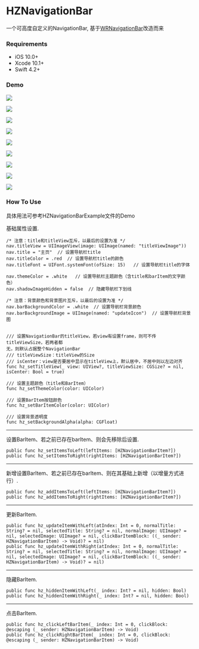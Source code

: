 # HZNavigationBar
一个可高度自定义的NavigationBar, 基于[WRNavigationBar](https://github.com/wangrui460/WRNavigationBar_swift)改造而来


### Requirements
- iOS 10.0+
- Xcode 10.1+
- Swift 4.2+



### Demo

![](https://upload-images.jianshu.io/upload_images/1115226-e80ceb303c6356eb.png?imageMogr2/auto-orient/strip%7CimageView2/2/w/1240)

![](https://upload-images.jianshu.io/upload_images/1115226-da72d3ed1d2f0ebe.png?imageMogr2/auto-orient/strip%7CimageView2/2/w/1240)

![](https://upload-images.jianshu.io/upload_images/1115226-a50d020d79b35d4b.png?imageMogr2/auto-orient/strip%7CimageView2/2/w/1240)

![](https://upload-images.jianshu.io/upload_images/1115226-37b2196f64512ab8.png?imageMogr2/auto-orient/strip%7CimageView2/2/w/1240)

![](https://upload-images.jianshu.io/upload_images/1115226-7aa11625b21fff6c.png?imageMogr2/auto-orient/strip%7CimageView2/2/w/1240)

![](https://upload-images.jianshu.io/upload_images/1115226-5f42424a50151710.png?imageMogr2/auto-orient/strip%7CimageView2/2/w/1240)

![](https://upload-images.jianshu.io/upload_images/1115226-a5e34a9827dee22f.png?imageMogr2/auto-orient/strip%7CimageView2/2/w/1240)

![](https://upload-images.jianshu.io/upload_images/1115226-39490f3cbe0a3f3c.png?imageMogr2/auto-orient/strip%7CimageView2/2/w/1240)

![](https://upload-images.jianshu.io/upload_images/1115226-3cb510e17181ff5c.png?imageMogr2/auto-orient/strip%7CimageView2/2/w/1240)


### How To Use
具体用法可参考HZNavigationBarExample文件的Demo


基础属性设置.
```
/* 注意：title和titleView互斥，以最后的设置为准 */
nav.titleView = UIImageView(image: UIImage(named: "titleViewImage"))
nav.title = "主页"  // 设置导航栏title
nav.titleColor = .red  // 设置导航栏title的颜色
nav.titleFont = UIFont.systemFont(ofSize: 15)   // 设置导航栏title的字体

nav.themeColor = .white   // 设置导航栏主题颜色（含title和barItem的文字颜色）
nav.shadowImageHidden = false  // 隐藏导航栏下划线

/* 注意：背景颜色和背景图片互斥，以最后的设置为准 */
nav.barBackgroundColor = .white  // 设置导航栏背景颜色
nav.barBackgroundImage = UIImage(named: "updateIcon")  // 设置导航栏背景图


/// 设置NavigationBar的titleView，若view有设置frame，则可不传titleViewSize，若两者都 
无，则默认占据整个NavigationBar
/// titleViewSize：titleView的Size
/// isCenter：view是否要居中显示在titleView上，默认居中，不居中则以左边对齐
func hz_setTitleView(_ view: UIView?, titleViewSize: CGSize? = nil, isCenter: Bool = true)

/// 设置主题颜色（title和BarItem）
func hz_setThemeColor(color: UIColor)

/// 设置BarItem按钮颜色
func hz_setBarItemColor(color: UIColor)

/// 设置背景透明度
func hz_setBackgroundAlpha(alpha: CGFloat)
```
------------------------------------------------------------
设置BarItem、若之前已存在barItem、则会先移除后设置.
```
public func hz_setItemsToLeft(leftItems: [HZNavigationBarItem?]) 
public func hz_setItemsToRight(rightItems: [HZNavigationBarItem?])
```
------------------------------------------------------------
新增设置BarItem、若之前已存在barItem、则在其基础上新增（以增量方式进行）.
```
public func hz_addItemsToLeft(leftItems: [HZNavigationBarItem?])
public func hz_addItemsToRight(rightItems: [HZNavigationBarItem?])
```
------------------------------------------------------------
更新BarItem.
```
public func hz_updateItemWithLeft(atIndex: Int = 0, normalTitle: String? = nil, selectedTitle: String? = nil, normalImage: UIImage? = nil, selectedImage: UIImage? = nil, clickBarItemBlock: ((_ sender: HZNavigationBarItem) -> Void)? = nil)
public func hz_updateItemWithRight(atIndex: Int = 0, normalTitle: String? = nil, selectedTitle: String? = nil, normalImage: UIImage? = nil, selectedImage: UIImage? = nil, clickBarItemBlock: ((_ sender: HZNavigationBarItem) -> Void)? = nil)
```
------------------------------------------------------------
隐藏BarItem.
```
public func hz_hiddenItemWithLeft(_ index: Int? = nil, hidden: Bool)
public func hz_hiddenItemWithRight(_ index: Int? = nil, hidden: Bool)
```
------------------------------------------------------------
点击BarItem.
```
public func hz_clickLeftBarItem(_ index: Int = 0, clickBlock: @escaping (_ sender: HZNavigationBarItem) -> Void)
public func hz_clickRightBarItem(_ index: Int = 0, clickBlock: @escaping (_ sender: HZNavigationBarItem) -> Void)
```
